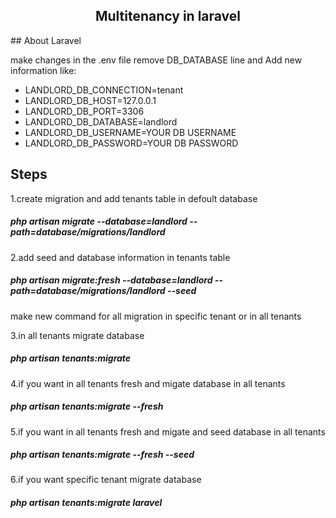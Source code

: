 <h2 align="center">Multitenancy in laravel</h2>
## About Laravel

make changes in the .env file remove DB_DATABASE line and Add new information like:
- LANDLORD_DB_CONNECTION=tenant
- LANDLORD_DB_HOST=127.0.0.1
- LANDLORD_DB_PORT=3306
- LANDLORD_DB_DATABASE=landlord
- LANDLORD_DB_USERNAME=YOUR DB USERNAME
- LANDLORD_DB_PASSWORD=YOUR DB PASSWORD

## Steps
1.create migration and add tenants table in defoult database
##### php artisan migrate --database=landlord --path=database/migrations/landlord

2.add seed and database information in tenants table
##### php artisan migrate:fresh --database=landlord --path=database/migrations/landlord --seed  

make new command for all migration in specific tenant or in all tenants 

3.in all tenants migrate database
##### php artisan tenants:migrate

4.if you want  in all tenants fresh and migate database in all tenants
##### php artisan tenants:migrate --fresh

5.if you want  in all tenants fresh and migate and seed database in all tenants
##### php artisan tenants:migrate --fresh --seed

6.if you want specific tenant migrate database
##### php artisan tenants:migrate laravel
